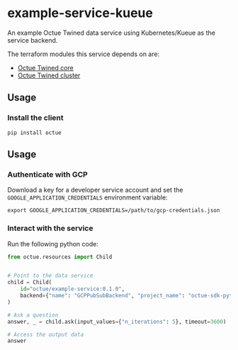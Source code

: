 # example-service-kueue

An example Octue Twined data service using Kubernetes/Kueue as the service backend.

The terraform modules this service depends on are:

- [Octue Twined core](https://github.com/octue/terraform-octue-twined-core)
- [Octue Twined cluster](https://github.com/octue/terraform-octue-twined-cluster)

## Usage

### Install the client

```shell
pip install octue
```

## Usage

### Authenticate with GCP

Download a key for a developer service account and set the `GOOGLE_APPLICATION_CREDENTIALS` environment variable:

```shell
export GOOGLE_APPLICATION_CREDENTIALS=/path/to/gcp-credentials.json
```

### Interact with the service

Run the following python code:

```python
from octue.resources import Child


# Point to the data service
child = Child(
    id="octue/example-service:0.1.0",
    backend={"name": "GCPPubSubBackend", "project_name": "octue-sdk-python"},
)

# Ask a question
answer, _ = child.ask(input_values={"n_iterations": 5}, timeout=3600)

# Access the output data
answer
```
